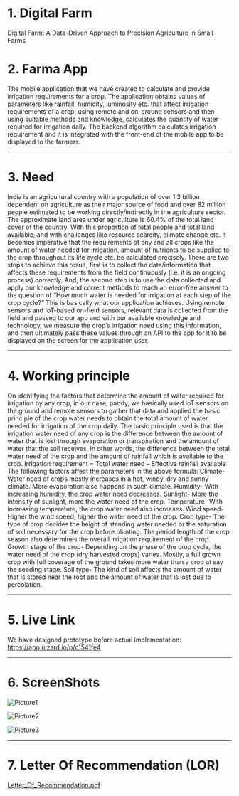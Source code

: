 # 1. Digital Farm
Digital Farm: A Data-Driven Approach to Precision Agriculture in Small Farms

# 2. Farma App
The mobile application that we have created to calculate and provide irrigation requirements for a crop. The application obtains values of parameters like rainfall, humidity, luminosity etc. that affect irrigation requirements of a crop, using remote and on-ground sensors and then using suitable methods and knowledge, calculates the quantity of water required for irrigation daily. The backend algorithm calculates irrigation requirement and it is integrated with the front-end of the mobile app to be displayed to the farmers.
<hr/>



# 3. Need
India is an agricultural country with a population of over 1.3 billion dependent on agriculture as their major source of food and over 82 million people estimated to be working directly/indirectly in the agriculture sector. The approximate land area under agriculture is 60.4% of the total land cover of the country. With this proportion of total people and total land available, and with challenges like resource scarcity, climate change etc. it becomes imperative that the requirements of any and all crops like the amount of water needed for irrigation, amount of nutrients to be supplied to the crop throughout its life cycle etc. be calculated precisely.
There are two steps to achieve this result, first is to collect the data/information that affects these requirements from the field continuously (i.e. it is an ongoing process) correctly. And, the second step is to use the data collected and apply our knowledge and correct methods to reach an error-free answer to the question of “How much water is needed for irrigation at each step of the crop cycle?” This is basically what our application achieves. Using remote sensors and IoT-based on-field sensors, relevant data is collected from the field and passed to our app and with our available knowledge and technology, we measure the crop’s irrigation need using this information, and then ultimately pass these values through an API to the app for it to be displayed on the screen for the application user.
<hr/>



# 4. Working principle
On identifying the factors that determine the amount of water required for irrigation by any crop, in our case, paddy, we basically used IoT sensors on the ground and remote sensors to gather that data and applied the basic principle of the crop water needs to obtain the total amount of water needed for irrigation of the crop daily.
The basic principle used is that the irrigation water need of any crop is the difference between the amount of water that is lost through evaporation or transpiration and the amount of water that the soil receives. In other words, the difference between the total water need of the crop and the amount of rainfall which is available to the crop.
Irrigation requirement = Total water need – Effective rainfall available
The following factors affect the parameters in the above formula:
	Climate- Water need of crops mostly increases in a hot, windy, dry and sunny climate. More evaporation also happens in such climate.
	Humidity- With increasing humidity, the crop water need decreases.
	Sunlight- More the intensity of sunlight, more the water need of the crop.
	Temperature- With increasing temperature, the crop water need also increases.
	Wind speed- Higher the wind speed, higher the water need of the crop.
	Crop type- The type of crop decides the height of standing water needed or the saturation of soil necessary for the crop before planting. The period length of the crop season also determines the overall irrigation requirement of the crop.
	Growth stage of the crop- Depending on the phase of the crop cycle, the water need of the crop (dry harvested crops) varies. Mostly, a full grown crop with full coverage of the ground takes more water than a crop at say the seeding stage.
	Soil type- The kind of soil affects the amount of water that is stored near the root and the amount of water that is lost due to percolation.
<hr/>	
	
	
# 5. Live Link
We have designed prototype before actual implementation:
https://app.uizard.io/p/c1541fe4
<hr/>


# 6. ScreenShots

![Picture1](https://user-images.githubusercontent.com/88141470/208246037-1109a0b8-136c-45be-b45b-672a6d593dc1.jpg)


![Picture2](https://user-images.githubusercontent.com/88141470/208246051-7fd19ac7-f94b-4151-aa8d-90c792c8a225.jpg)


![Picture3](https://user-images.githubusercontent.com/88141470/208246066-05770923-5900-4b3d-95ff-d8fe7ed5fa96.jpg)
<hr/>



# 7. Letter Of Recommendation (LOR)

[Letter_Of_Recommendation.pdf](https://drive.google.com/file/d/1kQfnXWQi-zhlJwBTf0K6HpB2OeaNNcYI/view?usp=sharing)

